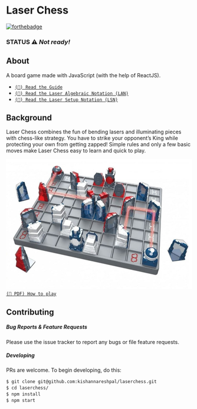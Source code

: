 # Laser Chess

[![forthebadge](https://forthebadge.com/images/badges/powered-by-black-magic.svg)](https://forthebadge.com)
### STATUS :warning: _Not ready!_


## About
A board game made with JavaScript (with the help of ReactJS).
- [`(📄) Read the Guide`](docs/Guide.md)
- [`(📄) Read the Laser Algebraic Notation (LAN)`](docs/AlgebraicNotation.md)
- [`(📄) Read the Laser Setup Notation (LSN)`](docs/SetupNotation.md)

## Background
Laser Chess combines the fun of bending lasers and illuminating pieces with chess-like strategy. You have to strike your opponent’s King while protecting your own from getting zapped! Simple rules and only a few basic moves make Laser Chess easy to learn and quick to play.

![How it looks in real life](docs/images/laserchess-example.jpg)
[`(📄 PDF) How to play`](https://www.thinkfun.com/wp-content/uploads/2017/10/LaserCh-1034-Instructions.pdf)


## Contributing
##### Bug Reports & Feature Requests
Please use the issue tracker to report any bugs or file feature requests.
##### Developing
PRs are welcome. To begin developing, do this:
```bash
$ git clone git@github.com:kishannareshpal/laserchess.git
$ cd laserchess/
$ npm install
$ npm start
```